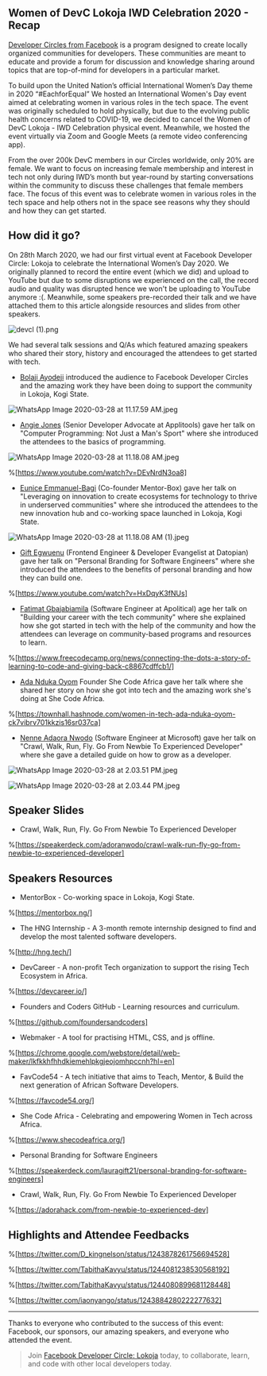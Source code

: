 ## Women of DevC Lokoja IWD Celebration 2020 - Recap


[Developer Circles from Facebook](https://developers.facebook.com/developercircles/) is a program designed to create locally organized communities for developers. These communities are meant to educate and provide a forum for discussion and knowledge sharing around topics that are top-of-mind for developers in a particular market. 

To build upon the United Nation’s official International Women’s Day theme in 2020 “#EachforEqual” We hosted an International Women's Day event aimed at celebrating women in various roles in the tech space. The event was originally scheduled to hold physically, but due to the evolving public health concerns related to COVID-19, we decided to cancel the Women of DevC Lokoja - IWD Celebration physical event. Meanwhile, we hosted the event virtually via Zoom and Google Meets (a remote video conferencing app).

From the over 200k DevC members in our Circles worldwide, only 20% are female. We want to focus on increasing female membership and interest in tech not only during IWD’s month but year-round by starting conversations within the community to discuss these challenges that female members face. The focus of this event was to celebrate women in various roles in the tech space and help others not in the space see reasons why they should and how they can get started.

## How did it go?

On 28th March 2020, we had our first virtual event at Facebook Developer Circle: Lokoja to celebrate the International Women’s Day 2020. We originally planned to record the entire event (which we did) and upload to YouTube but due to some disruptions we experienced on the call, the record audio and quality was disrupted hence we won't be uploading to YouTube anymore :(. Meanwhile, some speakers pre-recorded their talk and we have attached them to this article alongside resources and slides from other speakers.

![devcl (1).png](https://cdn.hashnode.com/res/hashnode/image/upload/v1586344844835/f7weYaeOM.png)

We had several talk sessions and Q/As which featured amazing speakers who shared their story, history and encouraged the attendees to get started with tech.

- [Bolaji Ayodeji](https://twitter.com/iambolajiayo) introduced the audience to Facebook Developer Circles and the amazing work they have been doing to support the community in Lokoja, Kogi State.

![WhatsApp Image 2020-03-28 at 11.17.59 AM.jpeg](https://cdn.hashnode.com/res/hashnode/image/upload/v1586347745832/Ym0a5oVGV.jpeg)

- [Angie Jones](https://twitter.com/techgirl1908) (Senior Developer Advocate at Applitools) gave her talk on "Computer Programming: Not Just a Man's Sport" where she introduced the attendees to the basics of programming.

![WhatsApp Image 2020-03-28 at 11.18.08 AM.jpeg](https://cdn.hashnode.com/res/hashnode/image/upload/v1586346921288/G0jePD1qg.jpeg)

%[https://www.youtube.com/watch?v=DEvNrdN3oa8]

- [Eunice Emmanuel-Bagi](https://twitter.com/Emmanuelbagi) (Co-founder Mentor-Box) gave her talk on "Leveraging on innovation to create ecosystems for technology to thrive in underserved communities" where she introduced the attendees to the new innovation hub and co-working space launched in Lokoja, Kogi State.

![WhatsApp Image 2020-03-28 at 11.18.08 AM (1).jpeg](https://cdn.hashnode.com/res/hashnode/image/upload/v1586346963343/-x-z44_05.jpeg)

- [Gift Egwuenu](https://twitter.com/lauragift_) (Frontend Engineer & Developer Evangelist at Datopian) gave her talk on "Personal Branding for Software Engineers" where she introduced the attendees to the benefits of personal branding and how they can build one.

%[https://www.youtube.com/watch?v=HxDqyK3fNUs]

- [Fatimat Gbajabiamila](https://twitter.com/fg_webdev) (Software Engineer at Apolitical) age her talk on "Building your career with the tech community" where she explained how she got started in tech with the help of the community and how the attendees can leverage on community-based programs and resources to learn.

%[https://www.freecodecamp.org/news/connecting-the-dots-a-story-of-learning-to-code-and-giving-back-c8867cdffcb1/]

- [Ada Nduka Oyom](https://twitter.com/Kolokodess) Founder She Code Africa gave her talk where she shared her story on how she got into tech and the amazing work she's doing at She Code Africa.

%[https://townhall.hashnode.com/women-in-tech-ada-nduka-oyom-ck7vibrv701kkzis16sr037ca]

- [Nenne Adaora Nwodo](https://twitter.com/adoranwodo) (Software Engineer at Microsoft) gave her talk on "Crawl, Walk, Run, Fly. Go From Newbie To Experienced Developer" where she gave a detailed guide on how to grow as a developer.

![WhatsApp Image 2020-03-28 at 2.03.51 PM.jpeg](https://cdn.hashnode.com/res/hashnode/image/upload/v1586348188010/qvbtVDoHa.jpeg)

![WhatsApp Image 2020-03-28 at 2.03.44 PM.jpeg](https://cdn.hashnode.com/res/hashnode/image/upload/v1586348207283/NtTVSZwIF.jpeg)

## Speaker Slides

- Crawl, Walk, Run, Fly. Go From Newbie To Experienced Developer

%[https://speakerdeck.com/adoranwodo/crawl-walk-run-fly-go-from-newbie-to-experienced-developer]

## Speakers Resources

- MentorBox - Co-working space in Lokoja, Kogi State.

%[https://mentorbox.ng/]

- The HNG Internship - A 3-month remote internship designed to find and develop the most talented software developers.

%[http://hng.tech/]

- DevCareer - A non-profit Tech organization to support the rising Tech Ecosystem in Africa.

%[https://devcareer.io/]

- Founders and Coders GitHub - Learning resources and curriculum.

%[https://github.com/foundersandcoders]

- Webmaker - A tool for practising HTML, CSS, and js offline.

%[https://chrome.google.com/webstore/detail/web-maker/lkfkkhfhhdkiemehlpkgjeojomhpccnh?hl=en]

- FavCode54 - A tech initiative that aims to Teach, Mentor, & Build the next generation of African Software Developers.

%[https://favcode54.org/]

- She Code Africa - Celebrating and empowering Women in Tech across Africa.

%[https://www.shecodeafrica.org/]

- Personal Branding for Software Engineers

%[https://speakerdeck.com/lauragift21/personal-branding-for-software-engineers]

- Crawl, Walk, Run, Fly. Go From Newbie To Experienced Developer

%[https://adorahack.com/from-newbie-to-experienced-dev]

## Highlights and Attendee Feedbacks

%[https://twitter.com/D_kingnelson/status/1243878261756694528]

%[https://twitter.com/TabithaKavyu/status/1244081238530568192]

%[https://twitter.com/TabithaKavyu/status/1244080899681128448]

%[https://twitter.com/iaonyango/status/1243884280222277632]

---

Thanks to everyone who contributed to the success of this event: Facebook, our sponsors, our amazing speakers, and everyone who attended the event.

> Join [Facebook Developer Circle: Lokoja](https://web.facebook.com/groups/devclokoja/) today, to collaborate, learn, and code with other local developers today.